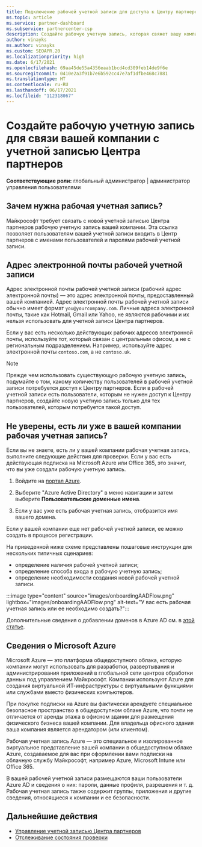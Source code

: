 ```yaml
---
title: Подключение рабочей учетной записи для доступа к Центру партнеров
ms.topic: article
ms.service: partner-dashboard
ms.subservice: partnercenter-csp
description: Создайте рабочую учетную запись, которая свяжет вашу компанию с учетной записью Центра партнеров. Это позволит предоставить доступ к Центру партнеров сотрудникам вашей организации.
author: vinayks
ms.author: vinayks
ms.custom: SEOAPR.20
ms.localizationpriority: high
ms.date: 6/17/2021
ms.openlocfilehash: 69aa45de55a4356eaab1bcd4cd309feb14de9f6e
ms.sourcegitcommit: 0410e2a3f91b7e6b592cc47e7af1dfbe468c7881
ms.translationtype: HT
ms.contentlocale: ru-RU
ms.lasthandoff: 06/17/2021
ms.locfileid: "112318067"
---
```

# <a name="create-a-work-account-that-links-your-company-to-your-partner-center-account"></a>Создайте рабочую учетную запись для связи вашей компании с учетной записью Центра партнеров

**Соответствующие роли:** глобальный администратор | администратор управления пользователями

## <a name="why-you-need-a-work-account"></a>Зачем нужна рабочая учетная запись?

Майкрософт требует связать с новой учетной записью Центра партнеров рабочую учетную запись вашей компании. Эта ссылка позволяет пользователям вашей учетной записи входить в Центр партнеров с именами пользователей и паролями рабочей учетной записи.

## <a name="the-work-account-email-address"></a>Адрес электронной почты рабочей учетной записи

Адрес электронной почты рабочей учетной записи (рабочий адрес электронной почты) — это адрес электронной почты, предоставленный вашей компанией. Адрес электронной почты рабочей учетной записи обычно имеет формат `you@yourcompany.com`. Личные адреса электронной почты, такие как Hotmail, Gmail или Yahoo, не являются рабочими и их нельзя использовать для учетной записи Центра партнеров.

Если у вас есть несколько действующих рабочих адресов электронной почты, используйте тот, который связан с центральным офисом, а не с региональным подразделением. Например, используйте адрес электронной почты `contoso.com`, а не `contoso.uk`.

> [!NOTE]  
> Прежде чем использовать существующую рабочую учетную запись, подумайте о том, какому количеству пользователей в рабочей учетной записи потребуется доступ к Центру партнеров. Если в рабочей учетной записи есть пользователи, которым не нужен доступ к Центру партнеров, создайте новую учетную запись только для тех пользователей, которым потребуется такой доступ.

## <a name="not-sure-if-your-company-already-has-a-work-account"></a>Не уверены, есть ли уже в вашей компании рабочая учетная запись?

Если вы не знаете, есть ли у вашей компании рабочая учетная запись, выполните следующие действия для проверки. Если у вас есть действующая подписка на Microsoft Azure или Office 365, это значит, что вы уже создали рабочую учетную запись.

1. Войдите на [портал Azure](https://portal.azure.com).

2. Выберите "Azure Active Directory" в меню навигации и затем выберите **Пользовательские доменные имена**.

3. Если у вас уже есть рабочая учетная запись, отобразится имя вашего домена.

Если у вашей компании еще нет рабочей учетной записи, ее можно создать в процессе регистрации.

На приведенной ниже схеме представлены пошаговые инструкции для нескольких типичных сценариев:

- определение наличия рабочей учетной записи;
- определение способа входа в рабочую учетную запись;
- определение необходимости создания новой рабочей учетной записи.

:::image type="content" source="images/onboardingAADFlow.png" lightbox="images/onboardingAADFlow.png" alt-text="У вас есть рабочая учетная запись или ее необходимо создать?":::

Дополнительные сведения о добавлении доменов в Azure AD см. в [этой статье](/azure/active-directory/active-directory-add-domain).

## <a name="about-microsoft-azure"></a>Сведения о Microsoft Azure

Microsoft Azure — это платформа общедоступного облака, которую компании могут использовать для разработки, развертывания и администрирования приложений в глобальной сети центров обработки данных под управлением Майкрософт. Компании используют Azure для создания виртуальной ИТ-инфраструктуры с виртуальными функциями или службами вместо физических компьютеров.

При покупке подписки на Azure вы фактически арендуете специальное безопасное пространство в общедоступном облаке Azure, что почти не отличается от аренды этажа в офисном здании для размещения физического бизнеса вашей компании. Для владельца офисного здания ваша компания является арендатором (или клиентом).

Рабочая учетная запись Azure — это специальное и изолированное виртуальное представление вашей компании в общедоступном облаке Azure, создаваемое для вас при оформлении вами подписки на облачную службу Майкрософт, например Azure, Microsoft Intune или Office 365.

В вашей рабочей учетной записи размещаются ваши пользователи Azure AD и сведения о них: пароли, данные профиля, разрешения и т. д. Рабочая учетная запись также содержит группы, приложения и другие сведения, относящиеся к компании и ее безопасности.

## <a name="next-steps"></a>Дальнейшие действия

- [Управление учетной записью Центра партнеров](partner-center-account-setup.md)
- [Отслеживание состояния проверки](verification-responses.md)
